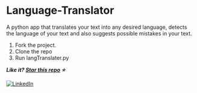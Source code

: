 # Language-Translator
A python app that translates your text into any desired language, detects the language of your text and also suggests possible mistakes in your text.

1. Fork the project.
2. Clone the repo
3. Run langTranslater.py

***Like it? [Star this repo](https://github.com/Kajaljain22/Language-Translator/) :star:***

[![LinkedIn](https://img.shields.io/static/v1.svg?label=connect&message=@kajal-jain&color=bfefff&logo=linkedin&style=flat&logoColor=white&colorA=blue)](https://www.linkedin.com/in/kajal-jain/) 
